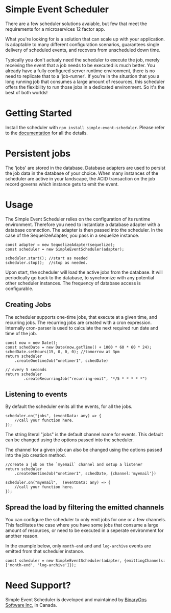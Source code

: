 # Simple Event Scheduler

There are a few scheduler solutions avaiable, but few that meet the requirements for 
a microservices 12 factor app.

What you're looking for is a solution that can scale up with your application. Is adaptable to 
many different configuration scenarios, guarantees single delivery of scheduled events, and recovers
from unscheduled down time.

Typically you don't actualy need the scheduler to execute the job, merely receiving the event that 
a job needs to be executed is much better. You already have a fully configured server runtime environment, there is no need to replicate that to a 'job-runner'. If you're in the situation that
you a long running job that consumes a large amount of resources, this scheduler offers the flexibility to run those jobs in a dedicated environment. So it's the best of both worlds! 

# Getting Started
Install the scheduler with `npm install simple-event-scheduler`.
Please refer to the [documentation](https://binaryops-wiebo.github.io/simple-event-scheduler/) for all the details.
# Persistent jobs

The 'jobs' are stored in the database. Database adapters are used to persist the job data in the database of
your choice. When many instances of the scheduler are active in your landscape, the ACID transaction on the 
job record governs which instance gets to emit the event.

# Usage

The Simple Event Scheduler relies on the configuration of its runtime environment. Therefore you need to instantiate a database
adapter with a database connection. The adapter is then passed into the scheduler. In the case of the SequelizeAdapter, you pass in a sequelize instance. 

```
const adapter = new SequelizeAdapter(sequelize);
const scheduler = new SimpleEventScheduler(adapter);

scheduler.start(); //start as needed
scheduler.stop();  //stop as needed.

```

Upon start, the scheduler will load the active jobs from the database. It will periodically go back to the 
database, to synchronize with any potential other scheduler instances. The frequency of database access is configurable.

## Creating Jobs
The scheduler supports one-time jobs, that execute at a given time, and recurring jobs. The recurring jobs are created with a cron expression. Internally cron-parser is used to calculate the next required run date and time of the job.

```
const now = new Date();
const schedDate = new Date(now.getTime() + 1000 * 60 * 60 * 24);
schedDate.setHours(15, 0, 0, 0); //tomorrow at 3pm
return scheduler
    .createOnetimeJob("onetimer1", schedDate)
```      

```
// every 5 seconds
return scheduler
        .createRecurringJob("recurring-emit", "*/5 * * * * *")
```
## Listening to events
By default the scheduler emits all the events, for all the jobs.
```
scheduler.on("jobs", (eventData: any) => {
    //call your function here.
});

```

The string literal "jobs" is the default channel name for events. This default can be changed using the options passed into the scheduler.

The channel for a given job can also be changed using the options passed into the job creation method.

```
//create a job on the `myemail` channel and setup a listener
return scheduler
    .createOnetimeJob("onetimer1", schedDate, {channel:'myemail'})

scheduler.on("myemail",  (eventData: any) => {
    //call your function here.
});
```


## Spread the load by filtering the emitted channels
You can configure the scheduler to only emit jobs for one or a few channels. This facilitates the case where you have some jobs that consume a large amount of resources, or need to be executed in a seperate environment for another reason.

In the example below, only `month-end` and and `log-archive` events are emitted from that scheduler instance. 

```
const scheduler = new SimpleEventScheduler(adapter, {emittingChannels:['month-end', 'log-archive']});
```


# Need Support?
Simple Event Scheduler is developed and maintained by [BinaryOps Software Inc.](https://binaryops.ca) in Canada.


